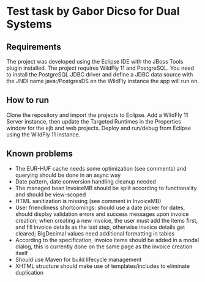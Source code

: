 # Test task by Gabor Dicso for Dual Systems

## Requirements

The project was developed using the Eclipse IDE with the JBoss Tools plugin installed. The project requires WildFly 11 and PostgreSQL. You need to install the PostgreSQL JDBC driver and define a JDBC data source with the JNDI name java:/PostgresDS on the WildFly instance the app will run on.

## How to run

Clone the repository and import the projects to Eclipse. Add a WildFly 11 Server instance, then update the Targeted Runtimes in the Properties window for the ejb and web projects. Deploy and run/debug from Eclipse using the WildFly 11 instance.

## Known problems

- The EUR-HUF cache needs some optimization (see comments) and querying should be done in an async way
- Date pattern, date conversion handling cleanup needed
- The managed bean InvoiceMB should be split according to functionality and should be view-scoped
- HTML sanitization is missing (see comment in InvoiceMB)
- User friendliness shortcomings: should use a date picker for dates, should display validation errors and success messages upon invoice creation; when creating a new invoice, the user must add the items first, and fill invoice details as the last step, otherwise invoice details get cleared; BigDecimal values need additional formatting in tables
- According to the specification, invoice items should be added in a modal dialog, this is currently done on the same page as the invoice creation itself
- Should use Maven for build lifecycle management
- XHTML structure should make use of templates/includes to eliminate duplication
